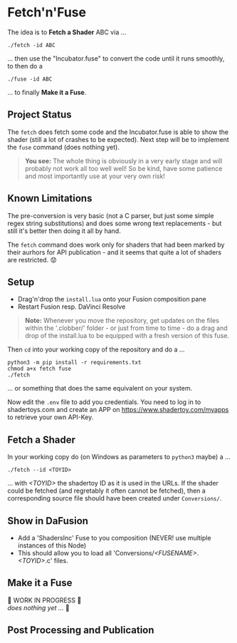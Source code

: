 # Fetch'n'Fuse

The idea is to **Fetch a Shader** ABC via ...
```
./fetch -id ABC
```
... then use the "Incubator.fuse" to convert the code until it runs smoothly, to then do a
```
./fuse -id ABC
```
... to finally **Make it a Fuse**.

## Project Status

The `fetch` does fetch some code and the Incubator.fuse is able to show the shader (still a lot of crashes to be expected). Next step will be to implement the `fuse` command (does nothing yet).

> **You see:** The whole thing is obviously in a very early stage and will probably not work all too well well! So be kind, have some patience and most importantly use at your very own risk!


## Known Limitations

The pre-conversion is very basic (not a C parser, but just some simple regex string substitutions) and does some wrong text replacements - but still it's better then doing it all by hand.

The `fetch` command does work only for shaders that had been marked by their aurhors for API publication - and it seems that quite a lot of shaders are restricted. :worried:

## Setup

* Drag'n'drop the `install.lua` onto your Fusion composition pane
* Restart Fusion resp. DaVinci Resolve

> **Note:** Whenever you move the repository, get updates on the files within the '.clobber/' folder - or just from time to time - do a drag and drop of the install.lua to be equipped with a fresh version of this fuse.

Then `cd` into your working copy of the repository and do a ...
```
python3 -m pip install -r requirements.txt
chmod a+x fetch fuse
./fetch
```
... or something that does the same equivalent on your system.

Now edit the `.env` file to add you credentials. You need to log in to shadertoys.com and create an APP on https://www.shadertoy.com/myapps to retrieve your own API-Key.

## Fetch a Shader

In your working copy do (on Windows as parameters to `python3` maybe) a ...
```
./fetch --id <TOYID>
```
... with *&lt;TOYID&gt;* the shadertoy ID as it is used in the URLs. If the shader could be fetched (and regretably it often cannot be fetched), then a corresponding source file should have been created under `Conversions/`.

## Show in DaFusion

* Add a 'ShadersInc' Fuse to you composition (NEVER! use multiple instances of this Node)
* This should allow you to load all 'Conversions/*&lt;FUSENAME&gt;*.*&lt;TOYID&gt;*.c' files.

## Make it a Fuse

:construction: WORK IN PROGRESS :construction:<br />*does nothing yet ...* :construction_worker:

## Post Processing and Publication